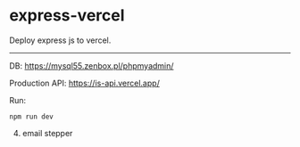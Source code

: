 # express-vercel
Deploy express js to vercel.

___
DB:
https://mysql55.zenbox.pl/phpmyadmin/


Production API:
https://is-api.vercel.app/


Run:

`npm run dev`


4) email stepper